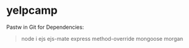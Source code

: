 # yelpcamp
Pastw in Git for Dependencies:

> node i ejs ejs-mate express method-override mongoose morgan